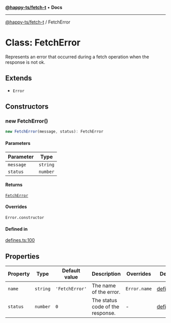 [**@happy-ts/fetch-t**](../README.md) • **Docs**

***

[@happy-ts/fetch-t](../README.md) / FetchError

# Class: FetchError

Represents an error that occurred during a fetch operation when the response is not ok.

## Extends

- `Error`

## Constructors

### new FetchError()

```ts
new FetchError(message, status): FetchError
```

#### Parameters

| Parameter | Type |
| ------ | ------ |
| `message` | `string` |
| `status` | `number` |

#### Returns

[`FetchError`](FetchError.md)

#### Overrides

`Error.constructor`

#### Defined in

[defines.ts:100](https://github.com/JiangJie/fetch-t/blob/2e206031a806329279bb68d7ae74aa44f812eb58/src/fetch/defines.ts#L100)

## Properties

| Property | Type | Default value | Description | Overrides | Defined in |
| ------ | ------ | ------ | ------ | ------ | ------ |
| `name` | `string` | `'FetchError'` | The name of the error. | `Error.name` | [defines.ts:94](https://github.com/JiangJie/fetch-t/blob/2e206031a806329279bb68d7ae74aa44f812eb58/src/fetch/defines.ts#L94) |
| `status` | `number` | `0` | The status code of the response. | - | [defines.ts:98](https://github.com/JiangJie/fetch-t/blob/2e206031a806329279bb68d7ae74aa44f812eb58/src/fetch/defines.ts#L98) |
